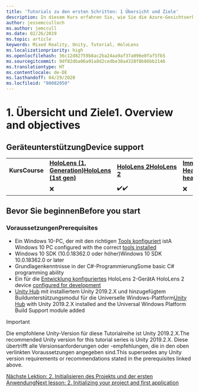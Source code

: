 ```yaml
---
title: 'Tutorials zu den ersten Schritten: 1 Übersicht und Ziele'
description: In diesem Kurs erfahren Sie, wie Sie die Azure-Gesichtserkennung in einer Mixed Reality-Anwendung implementieren.
author: jessemcculloch
ms.author: jemccull
ms.date: 02/26/2019
ms.topic: article
keywords: Mixed Reality, Unity, Tutorial, HoloLens
ms.localizationpriority: high
ms.openlocfilehash: 36c12d82759b8ac2ba24aa9af37a096e0faf5fb5
ms.sourcegitcommit: 9df82dba06a91a8d2cedbe38a4328f8b86bb2146
ms.translationtype: HT
ms.contentlocale: de-DE
ms.lasthandoff: 04/29/2020
ms.locfileid: "80082050"
---
```

# <a name="1-overview-and-objectives"></a><span data-ttu-id="79063-105">1. Übersicht und Ziele</span><span class="sxs-lookup"><span data-stu-id="79063-105">1. Overview and objectives</span></span>

## <a name="device-support"></a><span data-ttu-id="79063-106">Geräteunterstützung</span><span class="sxs-lookup"><span data-stu-id="79063-106">Device support</span></span>

<table>
    <colgroup>
    <col width="25%" />
    <col width="25%" />
    <col width="25%" />
    <col width="25%" />
    </colgroup>
    <tr>
        <td><span data-ttu-id="79063-107"><strong>Kurs</strong></span><span class="sxs-lookup"><span data-stu-id="79063-107"><strong>Course</strong></span></span></td>
        <td><span data-ttu-id="79063-108"><a href="hololens-hardware-details.md"><strong>HoloLens (1. Generation)</strong></a></span><span class="sxs-lookup"><span data-stu-id="79063-108"><a href="hololens-hardware-details.md"><strong>HoloLens (1st gen)</strong></a></span></span></td>
        <td><span data-ttu-id="79063-109"><a href="https://www.microsoft.com//hololens/hardware"><strong>HoloLens 2</strong></a></span><span class="sxs-lookup"><span data-stu-id="79063-109"><a href="https://www.microsoft.com//hololens/hardware"><strong>HoloLens 2</strong></a></span></span></td>
        <td><span data-ttu-id="79063-110"><a href="immersive-headset-hardware-details.md"><strong>Immersive Headsets</strong></a></span><span class="sxs-lookup"><span data-stu-id="79063-110"><a href="immersive-headset-hardware-details.md"><strong>Immersive headsets</strong></a></span></span></td>
    </tr>
     <tr>
        <td></td>
        <td>❌</td>
        <td><span data-ttu-id="79063-111">✔️</span><span class="sxs-lookup"><span data-stu-id="79063-111">✔️</span></span></td>
        <td>❌</td>
    </tr>
</table>

## <a name="before-you-start"></a><span data-ttu-id="79063-112">Bevor Sie beginnen</span><span class="sxs-lookup"><span data-stu-id="79063-112">Before you start</span></span>

### <a name="prerequisites"></a><span data-ttu-id="79063-113">Voraussetzungen</span><span class="sxs-lookup"><span data-stu-id="79063-113">Prerequisites</span></span>

* <span data-ttu-id="79063-114">Ein Windows 10-PC, der mit den richtigen [Tools konfiguriert](install-the-tools.md) ist</span><span class="sxs-lookup"><span data-stu-id="79063-114">A Windows 10 PC configured with the correct [tools installed](install-the-tools.md)</span></span>
* <span data-ttu-id="79063-115">Windows 10 SDK (10.0.18362.0 oder höher)</span><span class="sxs-lookup"><span data-stu-id="79063-115">Windows 10 SDK 10.0.18362.0 or later</span></span>
* <span data-ttu-id="79063-116">Grundlagenkenntnisse in der C#-Programmierung</span><span class="sxs-lookup"><span data-stu-id="79063-116">Some basic C# programming ability</span></span>
* <span data-ttu-id="79063-117">Ein für die [Entwicklung konfiguriertes](using-visual-studio.md#enabling-developer-mode) HoloLens 2-Gerät</span><span class="sxs-lookup"><span data-stu-id="79063-117">A HoloLens 2 device [configured for development](using-visual-studio.md#enabling-developer-mode)</span></span>
* <span data-ttu-id="79063-118"><a href="https://docs.unity3d.com/Manual/GettingStartedInstallingHub.html" target="_blank">Unity Hub</a> mit installiertem Unity 2019.2.X und hinzugefügtem Buildunterstützungsmodul für die Universelle Windows-Plattform</span><span class="sxs-lookup"><span data-stu-id="79063-118"><a href="https://docs.unity3d.com/Manual/GettingStartedInstallingHub.html" target="_blank">Unity Hub</a> with Unity 2019.2.X installed and the Universal Windows Platform Build Support module added</span></span>

> [!IMPORTANT]
> <span data-ttu-id="79063-119">Die empfohlene Unity-Version für diese Tutorialreihe ist Unity 2019.2.X.</span><span class="sxs-lookup"><span data-stu-id="79063-119">The recommended Unity version for this tutorial series is Unity 2019.2.X.</span></span> <span data-ttu-id="79063-120">Diese übertrifft alle Versionsanforderungen oder -empfehlungen, die in den oben verlinkten Voraussetzungen angegeben sind.</span><span class="sxs-lookup"><span data-stu-id="79063-120">This supersedes any Unity version requirements or recommendations stated in the prerequisites linked above.</span></span>

[<span data-ttu-id="79063-121">Nächste Lektion: 2. Initialisieren des Projekts und der ersten Anwendung</span><span class="sxs-lookup"><span data-stu-id="79063-121">Next lesson: 2. Initializing your project and first application</span></span>](mrlearning-base-ch1.md)
